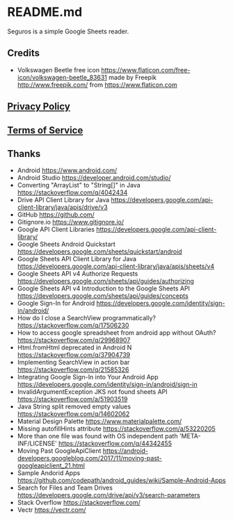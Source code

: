 # README.md

Seguros is a simple Google Sheets reader.

## Credits

- Volkswagen Beetle free icon <https://www.flaticon.com/free-icon/volkswagen-beetle_83631> made by Freepik <http://www.freepik.com/> from <https://www.flaticon.com>

## [Privacy Policy](docs/PRIVACY.md)

## [Terms of Service](docs/TERMS.md)

## Thanks

- Android <https://www.android.com/>
- Android Studio <https://developer.android.com/studio/>
- Converting "ArrayList<String>" to "String[]" in Java <https://stackoverflow.com/q/4042434>
- Drive API Client Library for Java <https://developers.google.com/api-client-library/java/apis/drive/v3>
- GitHub <https://github.com/>
- Gitignore.io <https://www.gitignore.io/>
- Google API Client Libraries <https://developers.google.com/api-client-library/>
- Google Sheets Android Quickstart <https://developers.google.com/sheets/quickstart/android>
- Google Sheets API Client Library for Java <https://developers.google.com/api-client-library/java/apis/sheets/v4>
- Google Sheets API v4 Authorize Requests <https://developers.google.com/sheets/api/guides/authorizing>
- Google Sheets API v4 Introduction to the Google Sheets API <https://developers.google.com/sheets/api/guides/concepts>
- Google Sign-In for Android <https://developers.google.com/identity/sign-in/android/>
- How do I close a SearchView programmatically? <https://stackoverflow.com/q/17506230>
- How to access google spreadsheet from android app without OAuth? <https://stackoverflow.com/q/29968907>
- Html.fromHtml deprecated in Android N <https://stackoverflow.com/q/37904739>
- Implementing SearchView in action bar <https://stackoverflow.com/q/21585326>
- Integrating Google Sign-In into Your Android App <https://developers.google.com/identity/sign-in/android/sign-in>
- InvalidArgumentException JKS not found sheets API <https://stackoverflow.com/a/51903519>
- Java String split removed empty values <https://stackoverflow.com/q/14602062>
- Material Design Palette <https://www.materialpalette.com/>
- Missing autofillHints attribute <https://stackoverflow.com/a/53220205>
- More than one file was found with OS independent path 'META-INF/LICENSE' <https://stackoverflow.com/q/44342455>
- Moving Past GoogleApiClient <https://android-developers.googleblog.com/2017/11/moving-past-googleapiclient_21.html>
- Sample Andorid Apps <https://github.com/codepath/android_guides/wiki/Sample-Android-Apps>
- Search for Files and Team Drives <https://developers.google.com/drive/api/v3/search-parameters>
- Stack Overflow <https://stackoverflow.com/>
- Vectr <https://vectr.com/>
